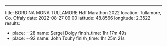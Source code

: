---
title: BORD NA MONA TULLAMORE Half Marathon 2022
location: Tullamore, Co. Offaly
date: 2022-08-27 09:00
latitude: 48.8566
longitude: 2.3522
results:
  - place: --28
    name: Sergei Dolgy
    finish_time: 1hr 17m 49s
  - place: --92
    name: John Touhy
    finish_time: 1hr 25m 21s